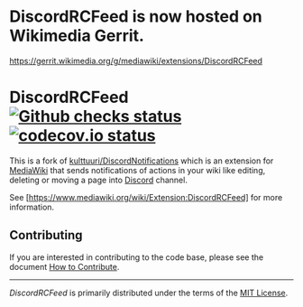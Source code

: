 # DiscordRCFeed is now hosted on Wikimedia Gerrit.

https://gerrit.wikimedia.org/g/mediawiki/extensions/DiscordRCFeed

# DiscordRCFeed [![Github checks status]][github checks link] [![codecov.io status]][codecov.io link]

This is a fork of [kulttuuri/DiscordNotifications] which is an extension for [MediaWiki](https://www.mediawiki.org/wiki/MediaWiki) that sends notifications of actions in your wiki like editing, deleting or moving a page into [Discord](https://discordapp.com/) channel.

See [https://www.mediawiki.org/wiki/Extension:DiscordRCFeed] for more information.

## Contributing

If you are interested in contributing to the code base, please see the document [How to Contribute].

---

_DiscordRCFeed_ is primarily distributed under the terms of the [MIT License].

[kulttuuri/discordnotifications]: https://github.com/kulttuuri/DiscordNotifications
[https://www.mediawiki.org/wiki/extension:discordrcfeed]: https://www.mediawiki.org/wiki/Special:MyLanguage/Extension:DiscordRCFeed
[github checks status]: https://badgen.net/github/checks/femiwiki/DiscordRCFeed
[github checks link]: https://github.com/femiwiki/DiscordRCFeed/actions
[codecov.io status]: https://badgen.net/codecov/c/github/femiwiki/DiscordRCFeed
[codecov.io link]: https://codecov.io/gh/femiwiki/DiscordRCFeed
[how to contribute]: https://github.com/femiwiki/femiwiki/blob/main/how-to-contribute-to-extensions.md
[mit license]: http://en.wikipedia.org/wiki/MIT_License
